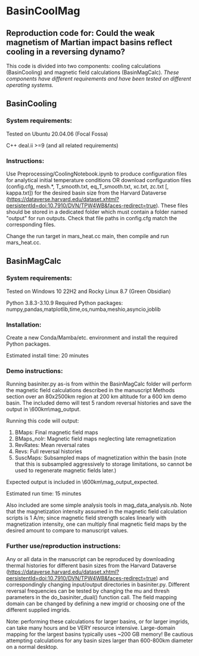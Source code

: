 # BasinCoolMag
## Reproduction code for: Could the weak magnetism of Martian impact basins reflect cooling in a reversing dynamo?

This code is divided into two components: cooling calculations (BasinCooling) and magnetic field calculations (BasinMagCalc). *These components have different requirements and have been tested on different operating systems.*

## BasinCooling

### System requirements:
Tested on Ubuntu 20.04.06 (Focal Fossa)

C++ 
deal.ii >=9 (and all related requirements)

### Instructions:
Use Preprocessing/CoolingNotebook.ipynb to produce configuration files for analytical initial temperature conditions OR download configuration files (config.cfg, mesh.*, T_smooth.txt, eq_T_smooth.txt, xc.txt, zc.txt [, kappa.txt]) for the desired basin size from the Harvard Dataverse (https://dataverse.harvard.edu/dataset.xhtml?persistentId=doi:10.7910/DVN/TPW4WB&faces-redirect=true). These files should be stored in a dedicated folder which must contain a folder named "output" for run outputs. Check that file paths in config.cfg match the corresponding files. 

Change the run target in mars_heat.cc main, then compile and run mars_heat.cc.


## BasinMagCalc

### System requirements:
Tested on Windows 10 22H2 and Rocky Linux 8.7 (Green Obsidian)

Python 3.8.3-3.10.9
Required Python packages:
numpy,pandas,matplotlib,time,os,numba,meshio,asyncio,joblib


### Installation:
Create a new Conda/Mamba/etc. environment and install the required Python packages. 
	
Estimated install time: 20 minutes


### Demo instructions:
Running basiniter.py as-is from within the BasinMagCalc folder will perform the magnetic field calculations described in the manuscript Methods section over an 80x2500km region at 200 km altitude for a 600 km demo basin. The included demo will test 5 random reversal histories and save the output in \600km\mag_output\. 
	
Running this code will output:
1. BMaps: Final magnetic field maps
2. BMaps_nolr: Magnetic field maps neglecting late remagnetization
3. RevRates: Mean reversal rates
4. Revs: Full reversal histories
5. SuscMaps: Subsampled maps of magnetization within the basin (note that this is subsampled aggressively to storage limitations, so cannot be used to regenerate magnetic fields later.)
	
Expected output is included in \600km\mag_output_expected\. 
	
Estimated run time: 15 minutes
	
Also included are some simple analysis tools in mag_data_analysis.nb. Note that the magnetization intensity assumed in the magnetic field calculation scripts is 1 A/m; since magnetic field strength scales linearly with magnetization intensity, one can multiply final magnetic field maps by the desired amount to compare to manuscript values.
	
	
### Further use/reproduction instructions:
Any or all data in the manuscript can be reproduced by downloading thermal histories for different basin sizes from the Harvard Dataverse (https://dataverse.harvard.edu/dataset.xhtml?persistentId=doi:10.7910/DVN/TPW4WB&faces-redirect=true) and correspondingly changing input/output directories in basiniter.py. Different reversal frequencies can be tested by changing the mu and thresh parameters in the do_basiniter_dual() function call. The field mapping domain can be changed by defining a new imgrid or choosing one of the different supplied imgrids.

Note: performing these calculations for larger basins, or for larger imgrids, can take many hours and be VERY resource intensive. Large-domain mapping for the largest basins typically uses ~200 GB memory! Be cautious attempting calculations for any basin sizes larger than 600-800km diameter on a normal desktop. 
	
